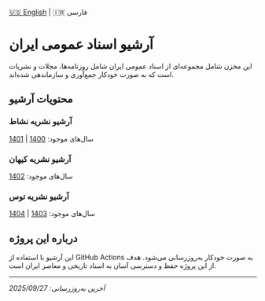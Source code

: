 [🇺🇸 English](README.en.md) | 🇮🇷 فارسی

# آرشیو اسناد عمومی ایران

این مخزن شامل مجموعه‌ای از اسناد عمومی ایران شامل روزنامه‌ها، مجلات و نشریات است که به صورت خودکار جمع‌آوری و سازماندهی شده‌اند.

## محتویات آرشیو

### آرشیو نشریه نشاط

سال‌های موجود: [1400](old-newspaper/neshat/1400) | [1401](old-newspaper/neshat/1401)

### آرشیو نشریه کیهان

سال‌های موجود: [1402](old-newspaper/kayhan/1402)

### آرشیو نشریه توس

سال‌های موجود: [1403](old-newspaper/tous/1403) | [1404](old-newspaper/tous/1404)

## درباره این پروژه

این آرشیو با استفاده از GitHub Actions به صورت خودکار به‌روزرسانی می‌شود. هدف از این پروژه حفظ و دسترسی آسان به اسناد تاریخی و معاصر ایران است.

---
*آخرین به‌روزرسانی: 2025/09/27*
